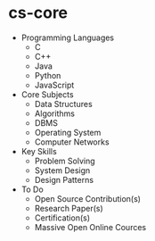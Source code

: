 # cs-core
* Programming Languages
  * C
  * C++
  * Java
  * Python
  * JavaScript
* Core Subjects
  * Data Structures
  * Algorithms
  * DBMS
  * Operating System
  * Computer Networks
* Key Skills
  * Problem Solving
  * System Design
  * Design Patterns
* To Do
  * Open Source Contribution(s)
  * Research Paper(s)
  * Certification(s)
  * Massive Open Online Cources
